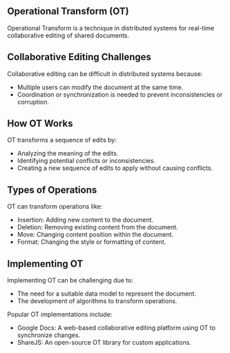 ## Operational Transform (OT)

Operational Transform is a technique in distributed systems for real-time collaborative editing of shared documents.

## Collaborative Editing Challenges

Collaborative editing can be difficult in distributed systems because:

- Multiple users can modify the document at the same time.
- Coordination or synchronization is needed to prevent inconsistencies or corruption.

## How OT Works

OT transforms a sequence of edits by:

- Analyzing the meaning of the edits.
- Identifying potential conflicts or inconsistencies.
- Creating a new sequence of edits to apply without causing conflicts.

## Types of Operations

OT can transform operations like:

- Insertion: Adding new content to the document.
- Deletion: Removing existing content from the document.
- Move: Changing content position within the document.
- Format: Changing the style or formatting of content.

## Implementing OT

Implementing OT can be challenging due to:

- The need for a suitable data model to represent the document.
- The development of algorithms to transform operations.

Popular OT implementations include:

- Google Docs: A web-based collaborative editing platform using OT to synchronize changes.
- ShareJS: An open-source OT library for custom applications.
